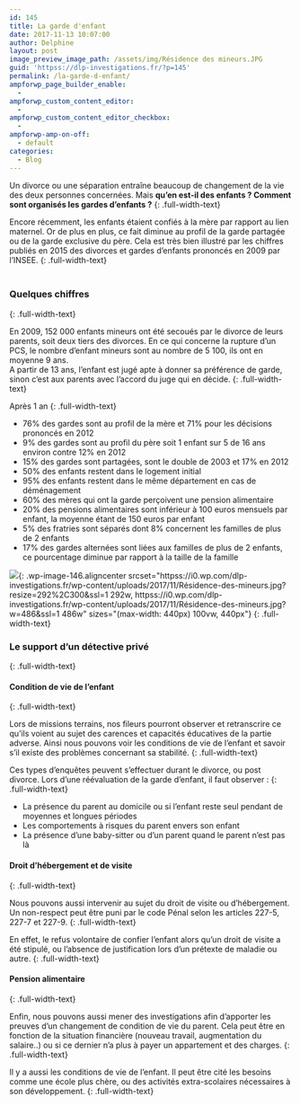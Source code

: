 ```yaml
---
id: 145
title: La garde d'enfant
date: 2017-11-13 10:07:00
author: Delphine
layout: post
image_preview_image_path: /assets/img/Résidence des mineurs.JPG
guid: 'httpss://dlp-investigations.fr/?p=145'
permalink: /la-garde-d-enfant/
ampforwp_page_builder_enable:
  -
ampforwp_custom_content_editor:
  -
ampforwp_custom_content_editor_checkbox:
  -
ampforwp-amp-on-off:
  - default
categories:
  - Blog
---
```


Un divorce ou une s&eacute;paration entra&icirc;ne beaucoup de changement de la vie des deux personnes concern&eacute;es. Mais **qu’en est-il des enfants ? Comment sont organis&eacute;s les gardes d’enfants ?**
{: .full-width-text}

Encore r&eacute;cemment, les enfants &eacute;taient confi&eacute;s &agrave; la m&egrave;re par rapport au lien maternel. Or de plus en plus, ce fait diminue au profil de la garde partag&eacute;e ou de la garde exclusive du p&egrave;re. Cela est tr&egrave;s bien illustr&eacute; par les chiffres publi&eacute;s en 2015 des divorces et gardes d’enfants prononc&eacute;s en 2009 par l’INSEE.
{: .full-width-text}

### <!--base32-c9gq6t9k68pp6eb7e4v78ebb6rw70w1pcnh3et9mervkgtb2c8v74xtq61vk2w33dtm36tbm75ppawkpddkq8rhjccw7cdtmf1u72dhhetnk4xvb6njpgw9q61u7cv9q6nr70rbpc9r68t3be4w6arhrcdj6udk7env62tb8erv6et3bdnjpux3gdnw64vb561v6pc3q6dkkcu3m6ru7axhkchq7adkgcgrp8rttcxrkcx1tdcv3gbb2c5tpactj-base32--><br>Quelques chiffres
{: .full-width-text}

En 2009, 152 000 enfants mineurs ont &eacute;t&eacute; secou&eacute;s par le divorce de leurs parents, soit deux tiers des divorces. En ce qui concerne la rupture d’un PCS, le nombre d’enfant mineurs sont au nombre de 5 100, ils ont en moyenne 9 ans.<br>A partir de 13 ans, l’enfant est jug&eacute; apte &agrave; donner sa pr&eacute;f&eacute;rence de garde, sinon c’est aux parents avec l’accord du juge qui en d&eacute;cide.
{: .full-width-text}

Apr&egrave;s 1 an
{: .full-width-text}

* 76% des gardes sont au profil de la m&egrave;re et 71% pour les d&eacute;cisions prononc&eacute;s en 2012
* 9% des gardes sont au profil du p&egrave;re soit 1 enfant sur 5 de 16 ans environ contre 12% en 2012
* 15% des gardes sont partag&eacute;es, sont le double de 2003 et 17% en 2012
* 50% des enfants restent dans le logement initial
* 95% des enfants restent dans le m&ecirc;me d&eacute;partement en cas de d&eacute;m&eacute;nagement
* 60% des m&egrave;res qui ont la garde per&ccedil;oivent une pension alimentaire
* 20% des pensions alimentaires sont inf&eacute;rieur &agrave; 100 euros mensuels par enfant, la moyenne &eacute;tant de 150 euros par enfant
* 5% des fratries sont s&eacute;par&eacute;s dont 8% concernent les familles de plus de 2 enfants
* 17% des gardes altern&eacute;es sont li&eacute;es aux familles de plus de 2 enfants, ce pourcentage diminue par rapport &agrave; la taille de la famille

![](httpss://i0.wp.com/dlp-investigations.fr/wp-content/uploads/2017/11/Résidence-des-mineurs.jpg?resize=440%2C452&amp;ssl=1){: .wp-image-146.aligncenter srcset="httpss://i0.wp.com/dlp-investigations.fr/wp-content/uploads/2017/11/Résidence-des-mineurs.jpg?resize=292%2C300&amp;ssl=1 292w, httpss://i0.wp.com/dlp-investigations.fr/wp-content/uploads/2017/11/Résidence-des-mineurs.jpg?w=486&amp;ssl=1 486w" sizes="(max-width: 440px) 100vw, 440px"}
{: .full-width-text}

### Le support d’un d&eacute;tective priv&eacute;
{: .full-width-text}

#### Condition de vie de l’enfant
{: .full-width-text}

Lors de missions terrains, nos fileurs pourront observer et retranscrire ce qu’ils voient au sujet des carences et capacit&eacute;s &eacute;ducatives de la partie adverse. Ainsi nous pouvons voir les conditions de vie de l’enfant et savoir s’il existe des probl&egrave;mes concernant sa stabilit&eacute;.
{: .full-width-text}

Ces types d’enqu&ecirc;tes peuvent s’effectuer durant le divorce, ou post divorce. Lors d’une r&eacute;&eacute;valuation de la garde d’enfant, il faut observer :
{: .full-width-text}

* La pr&eacute;sence du parent au domicile ou si l’enfant reste seul pendant de moyennes et longues p&eacute;riodes
* Les comportements &agrave; risques du parent envers son enfant
* La pr&eacute;sence d’une baby-sitter ou d’un parent quand le parent n’est pas l&agrave;

#### Droit d’h&eacute;bergement et de visite
{: .full-width-text}

Nous pouvons aussi intervenir au sujet du droit de visite ou d’h&eacute;bergement. Un non-respect peut &ecirc;tre puni par le code P&eacute;nal selon les articles 227-5, 227-7 et 227-9.
{: .full-width-text}

En effet, le refus volontaire de confier l’enfant alors qu’un droit de visite a &eacute;t&eacute; stipul&eacute;, ou l’absence de justification lors d’un pr&eacute;texte de maladie ou autre.
{: .full-width-text}

#### Pension alimentaire
{: .full-width-text}

Enfin, nous pouvons aussi mener des investigations afin d’apporter les preuves d’un changement de condition de vie du parent. Cela peut &ecirc;tre en fonction de la situation financi&egrave;re (nouveau travail, augmentation du salaire..) ou si ce dernier n’a plus &agrave; payer un appartement et des charges.
{: .full-width-text}

Il y a aussi les conditions de vie de l’enfant. Il peut &ecirc;tre cit&eacute; les besoins comme une &eacute;cole plus ch&egrave;re, ou des activit&eacute;s extra-scolaires n&eacute;cessaires &agrave; son d&eacute;veloppement.
{: .full-width-text}